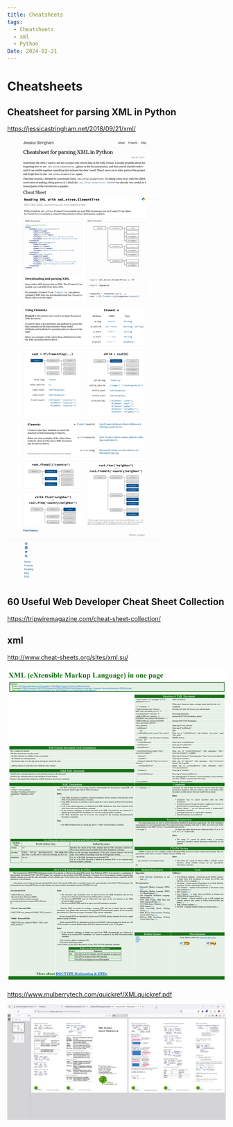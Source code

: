 ```yaml
---
title: Cheatsheets
tags:
  - Cheatsheets
  - xml
  - Python
Date: 2024-02-21
---
```


# Cheatsheets 

## Cheatsheet for parsing XML in Python

https://jessicastringham.net/2018/09/21/xml/

![](../_asset/2023-09-29-xml%20cheatSheet-Py_image_1.png)

## 60 Useful Web Developer Cheat Sheet Collection

https://tripwiremagazine.com/cheat-sheet-collection/

## xml 

http://www.cheat-sheets.org/sites/xml.su/

![](../_asset/2023-09-29-xml%20cheatSheet-Py_image_2.png)

https://www.mulberrytech.com/quickref/XMLquickref.pdf

![](../_asset/2023-09-29-xml%20cheatSheet-Py_image_3.png)
